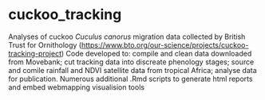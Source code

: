 # cuckoo_tracking

Analyses of cuckoo *Cuculus canorus* migration data collected by British Trust for Ornithology (https://www.bto.org/our-science/projects/cuckoo-tracking-project)
Code developed to: compile and clean data downloaded from Movebank; cut tracking data into discreate phenology stages; source and comile rainfall and NDVI satellite data from tropical Africa; analyse data for publication. Numerous additional .Rmd scripts to generate html reports and embed webmapping visualision tools
